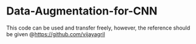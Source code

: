 # Data-Augmentation-for-CNN
This code can be used and transfer freely, however, the reference should be given  @https://github.com/vijayagril
